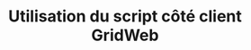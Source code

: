 ﻿---
title: Utilisation du script côté client GridWeb
type: docs
weight: 30
url: /fr/net/working-with-gridweb-client-side-script/
---
